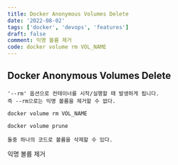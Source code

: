```yaml
---
title: Docker Anonymous Volumes Delete
date: '2022-08-02'
tags: ['docker', 'devops', 'features']
draft: false
comment: 익명 볼륨 제거
code: docker volume rm VOL_NAME
---
```


## Docker Anonymous Volumes Delete

```docker
'--rm' 옵션으로 컨테이너를 시작/실행할 때 발생하게 됩니다.
즉 --rm으로는 익명 볼륨을 제거할 수 없다.

docker volume rm VOL_NAME

docker volume prune

둘중 하나의 코드로 볼륨을 삭제할 수 있다.
```

익명 볼륨 제거
